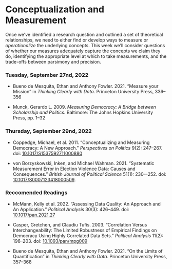 Conceptualization and Measurement
================

Once we’ve identified a research question and outlined a set of
theoretical relationships, we need to either find or develop ways to
measure or *operationalize* the underlying concepts. This week we’ll
consider questions of whether our measures adequately capture the
concepts we claim they do, identifying the appropriate level at which to
take measurements, and the trade-offs between parsimony and precision.

### Tuesday, September 27nd, 2022

-   Bueno de Mesquita, Ethan and Anthony Fowler. 2021. “Measure your
    Mission” in *Thinking Clearly with Data*. Princeton University
    Press, 336–356

-   Munck, Gerardo L. 2009. *Measuring Democracy: A Bridge between
    Scholarship and Politics.* Baltimore: The Johns Hopkins University
    Press, pp. 1–32

### Thursday, September 29nd, 2022

-   Coppedge, Michael, et al. 2011. “Conceptualizing and Measuring
    Democracy: A New Approach.” *Perspectives on Politics* 9(2):
    247–267. doi:
    [10.1017/S1537592711000880](https://doi.org/10.1017/S1537592711000880)

-   von Borzyskowski, Inken, and Michael Wahman. 2021. “Systematic
    Measurement Error in Election Violence Data: Causes and
    Consequences.” *British Journal of Political Science* 51(1):
    230–-252. doi:
    [10.1017/S0007123418000509](https://doi.org/10.1017/S0007123418000509).

### Reccomended Readings

-   McMann, Kelly et al. 2022. “Assessing Data Quality: An Approach and
    An Application.” *Political Analysis* 30(3): 426–449. doi:
    [10.1017/pan.2021.27](https://doi.org/10.1017/pan.2021.27)

-   Casper, Gretchen, and Claudiu Tufis. 2003. “Correlation Versus
    Interchangeability: The Limited Robustness of Empirical Findings on
    Democracy Using Highly Correlated Data Sets.” *Political Analysis*
    11(2): 196–203. doi:
    [10.1093/pan/mpg009](https://doi.org/10.1093/pan/mpg009)

-   Bueno de Mesquita, Ethan and Anthony Fowler. 2021. “On the Limits of
    Quantification” in *Thinking Clearly with Data*. Princeton
    University Press, 357–368
